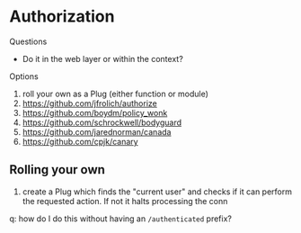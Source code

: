 # Authorization

Questions

* Do it in the web layer or within the context?

Options

1. roll your own as a Plug (either function or module)
2. https://github.com/jfrolich/authorize
3. https://github.com/boydm/policy_wonk
4. https://github.com/schrockwell/bodyguard
5. https://github.com/jarednorman/canada
6. https://github.com/cpjk/canary

## Rolling your own

1. create a Plug which finds the "current user" and checks if it can perform the requested action. If not it halts processing the conn

q: how do I do this without having an `/authenticated` prefix?
